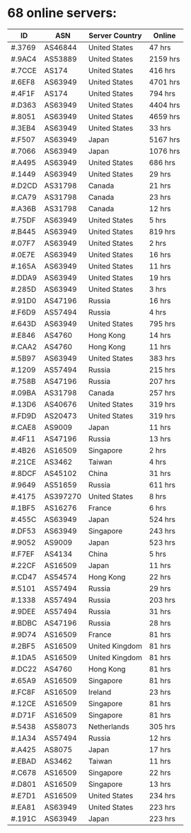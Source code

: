 # 68 online servers:

| ID | ASN | Server Country | Online |
| ------ | ------ | ------ | ------ |
| #.3769 | AS46844 | United States | 47 hrs |
| #.9AC4 | AS53889 | United States | 2159 hrs |
| #.7CCE | AS174 | United States | 416 hrs |
| #.6EF8 | AS63949 | United States | 4701 hrs |
| #.4F1F | AS174 | United States | 794 hrs |
| #.D363 | AS63949 | United States | 4404 hrs |
| #.8051 | AS63949 | United States | 4659 hrs |
| #.3EB4 | AS63949 | United States | 33 hrs |
| #.F507 | AS63949 | Japan | 5167 hrs |
| #.7066 | AS63949 | Japan | 1076 hrs |
| #.A495 | AS63949 | United States | 686 hrs |
| #.1449 | AS63949 | United States | 29 hrs |
| #.D2CD | AS31798 | Canada | 21 hrs |
| #.CA79 | AS31798 | Canada | 23 hrs |
| #.A36B | AS31798 | Canada | 12 hrs |
| #.75DF | AS63949 | United States | 5 hrs |
| #.B445 | AS63949 | United States | 819 hrs |
| #.07F7 | AS63949 | United States | 2 hrs |
| #.0E7E | AS63949 | United States | 16 hrs |
| #.165A | AS63949 | United States | 11 hrs |
| #.DDA9 | AS63949 | United States | 19 hrs |
| #.285D | AS63949 | United States | 3 hrs |
| #.91D0 | AS47196 | Russia | 16 hrs |
| #.F6D9 | AS57494 | Russia | 4 hrs |
| #.643D | AS63949 | United States | 795 hrs |
| #.E846 | AS4760 | Hong Kong | 14 hrs |
| #.CAA2 | AS4760 | Hong Kong | 11 hrs |
| #.5B97 | AS63949 | United States | 383 hrs |
| #.1209 | AS57494 | Russia | 215 hrs |
| #.758B | AS47196 | Russia | 207 hrs |
| #.09BA | AS31798 | Canada | 257 hrs |
| #.13D6 | AS40676 | United States | 319 hrs |
| #.FD9D | AS20473 | United States | 319 hrs |
| #.CAE8 | AS9009 | Japan | 11 hrs |
| #.4F11 | AS47196 | Russia | 13 hrs |
| #.4B26 | AS16509 | Singapore | 2 hrs |
| #.21CE | AS3462 | Taiwan | 4 hrs |
| #.8DCF | AS45102 | China | 31 hrs |
| #.9649 | AS51659 | Russia | 611 hrs |
| #.4175 | AS397270 | United States | 8 hrs |
| #.1BF5 | AS16276 | France | 6 hrs |
| #.455C | AS63949 | Japan | 524 hrs |
| #.DF53 | AS63949 | Singapore | 243 hrs |
| #.9052 | AS9009 | Japan | 523 hrs |
| #.F7EF | AS4134 | China | 5 hrs |
| #.22CF | AS16509 | Japan | 11 hrs |
| #.CD47 | AS54574 | Hong Kong | 22 hrs |
| #.5101 | AS57494 | Russia | 29 hrs |
| #.1338 | AS57494 | Russia | 203 hrs |
| #.9DEE | AS57494 | Russia | 31 hrs |
| #.BDBC | AS47196 | Russia | 28 hrs |
| #.9D74 | AS16509 | France | 81 hrs |
| #.2BF5 | AS16509 | United Kingdom | 81 hrs |
| #.1DA5 | AS16509 | United Kingdom | 81 hrs |
| #.DC22 | AS4760 | Hong Kong | 81 hrs |
| #.65A9 | AS16509 | Singapore | 81 hrs |
| #.FC8F | AS16509 | Ireland | 23 hrs |
| #.12CE | AS16509 | Singapore | 81 hrs |
| #.D71F | AS16509 | Singapore | 81 hrs |
| #.5438 | AS58073 | Netherlands | 305 hrs |
| #.1A34 | AS57494 | Russia | 12 hrs |
| #.A425 | AS8075 | Japan | 17 hrs |
| #.EBAD | AS3462 | Taiwan | 11 hrs |
| #.C678 | AS16509 | Singapore | 22 hrs |
| #.D801 | AS16509 | Singapore | 13 hrs |
| #.E7D1 | AS16509 | United States | 234 hrs |
| #.EA81 | AS63949 | United States | 223 hrs |
| #.191C | AS63949 | Japan | 223 hrs |

